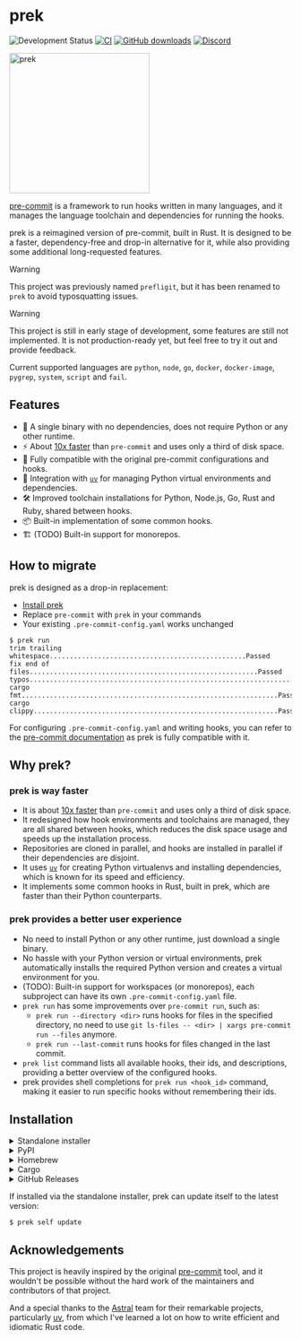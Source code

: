 # prek

![Development Status](https://img.shields.io/badge/Development-Early_Stage-yellowgreen)
[![CI](https://github.com/j178/prek/actions/workflows/ci.yml/badge.svg)](https://github.com/j178/prek/actions/workflows/ci.yml)
[![GitHub downloads](https://img.shields.io/github/downloads/j178/prek/total?&logo=github)](https://github.com/j178/prek/releases)
[![Discord](https://img.shields.io/discord/1403581202102878289?logo=discord)](https://discord.gg/3NRJUqJz86)

<img width="250" alt="prek" src="https://github.com/user-attachments/assets/3a87815a-9f3c-48e7-8c1d-384b07ad3b35" />

[pre-commit](https://pre-commit.com/) is a framework to run hooks written in many languages, and it manages the
language toolchain and dependencies for running the hooks.

prek is a reimagined version of pre-commit, built in Rust.
It is designed to be a faster, dependency-free and drop-in alternative for it,
while also providing some additional long-requested features.

> [!WARNING]
> This project was previously named `prefligit`, but it has been renamed to `prek` to avoid typosquatting issues.

> [!WARNING]
> This project is still in early stage of development, some features are still not implemented.
> It is not production-ready yet, but feel free to try it out and provide feedback.
>
> Current supported languages are `python`, `node`, `go`, `docker`, `docker-image`, `pygrep`, `system`, `script` and `fail`.

## Features

- 🚀 A single binary with no dependencies, does not require Python or any other runtime.
- ⚡ About [10x faster](https://github.com/j178/prek/blob/master/BENCHMARK.md) than `pre-commit` and uses only a third of disk space.
- 🔄 Fully compatible with the original pre-commit configurations and hooks.
- 🐍 Integration with [`uv`](https://github.com/astral-sh/uv) for managing Python virtual environments and dependencies.
- 🛠️ Improved toolchain installations for Python, Node.js, Go, Rust and Ruby, shared between hooks.
- 📦 Built-in implementation of some common hooks.
- 🏗️ (TODO) Built-in support for monorepos.

## How to migrate

prek is designed as a drop-in replacement:

- [Install prek](#installation)
- Replace `pre-commit` with `prek` in your commands
- Your existing `.pre-commit-config.yaml` works unchanged

```console
$ prek run
trim trailing whitespace.................................................Passed
fix end of files.........................................................Passed
typos....................................................................Passed
cargo fmt................................................................Passed
cargo clippy.............................................................Passed
```

For configuring `.pre-commit-config.yaml` and writing hooks, you can refer to the [pre-commit documentation](https://pre-commit.com/) as prek is fully compatible with it.

## Why prek?

### prek is way faster

- It is about [10x faster](https://github.com/j178/prek/blob/master/BENCHMARK.md) than `pre-commit` and uses only a third of disk space.
- It redesigned how hook environments and toolchains are managed, they are all shared between hooks, which reduces the disk space usage and speeds up the installation process.
- Repositories are cloned in parallel, and hooks are installed in parallel if their dependencies are disjoint.
- It uses [`uv`](https://github.com/astral-sh/uv) for creating Python virtualenvs and installing dependencies, which is known for its speed and efficiency.
- It implements some common hooks in Rust, built in prek, which are faster than their Python counterparts.

### prek provides a better user experience

- No need to install Python or any other runtime, just download a single binary.
- No hassle with your Python version or virtual environments, prek automatically installs the required Python version and creates a virtual environment for you.
- (TODO): Built-in support for workspaces (or monorepos), each subproject can have its own `.pre-commit-config.yaml` file.
- `prek run` has some improvements over `pre-commit run`, such as:
    - `prek run --directory <dir>` runs hooks for files in the specified directory, no need to use `git ls-files -- <dir> | xargs pre-commit run --files` anymore.
    - `prek run --last-commit` runs hooks for files changed in the last commit.
- `prek list` command lists all available hooks, their ids, and descriptions, providing a better overview of the configured hooks.
- prek provides shell completions for `prek run <hook_id>` command, making it easier to run specific hooks without remembering their ids.

## Installation

<details>
<summary>Standalone installer</summary>

prek provides a standalone installer script to download and install the tool:

```console
# On Linux and macOS
curl --proto '=https' --tlsv1.2 -LsSf https://github.com/j178/prek/releases/download/v0.0.24/prek-installer.sh | sh

# On Windows
powershell -ExecutionPolicy ByPass -c "irm https://github.com/j178/prek/releases/download/v0.0.24/prek-installer.ps1 | iex"
```
</details>

<details>
<summary>PyPI</summary>

prek is published as Python binary wheel to PyPI, you can install it using `pip`, `uv` (recommended), or `pipx`:

```console
pip install prek

# or

uv tool install prek

# or

pipx install prek
```
</details>

<details>
<summary>Homebrew</summary>

```console
brew install prek
```
</details>

<details>
<summary>Cargo</summary>

Build from source using Cargo:

```console
cargo install --locked --git https://github.com/j178/prek
```
</details>

<details>
<summary>GitHub Releases</summary>

prek release artifacts can be downloaded directly from the [GitHub releases](https://github.com/j178/prekprek/releases).
</details>

If installed via the standalone installer, prek can update itself to the latest version:

```console
$ prek self update
```

## Acknowledgements

This project is heavily inspired by the original [pre-commit](https://pre-commit.com/) tool, and it wouldn't be possible without the hard work
of the maintainers and contributors of that project.

And a special thanks to the [Astral](https://github.com/astral-sh) team for their remarkable projects, particularly [uv](https://github.com/astral-sh/uv),
from which I've learned a lot on how to write efficient and idiomatic Rust code.
